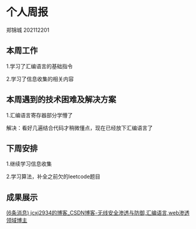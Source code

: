 # 个人周报

郑锦城 202112201

## 本周工作

1.学习了汇编语言的基础指令

2.学习了信息收集的相关内容

## 本周遇到的技术困难及解决方案

1.汇编语言寄存器部分学懵了

解决：看好几遍结合代码才稍微懂点，现在已经放下汇编语言了

## 下周安排

1.继续学习信息收集

2.学习算法，补全之前欠的leetcode题目

## 成果展示

[(6条消息) jcxj2934的博客_CSDN博客-无线安全渗透与防御,汇编语言,web渗透领域博主](https://blog.csdn.net/qq_44418229?spm=1000.2115.3001.5343)